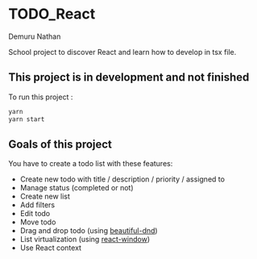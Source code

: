 # TODO_React

Demuru Nathan

School project to discover React and learn how to develop in tsx file.

## This project is in development and not finished

To run this project :
```sh
yarn
yarn start
```

## Goals of this project

You have to create a todo list with these features:
- Create new todo with title / description / priority / assigned to
- Manage status (completed or not)
- Create new list
- Add filters
- Edit todo
- Move todo
- Drag and drop todo (using [beautiful-dnd](https://github.com/atlassian/react-beautiful-dnd))
- List virtualization (using [react-window](https://github.com/bvaughn/react-window))
- Use React context
